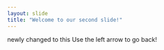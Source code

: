 ```yaml
---
layout: slide
title: "Welcome to our second slide!"
---
```

newly changed to this
Use the left arrow to go back!
